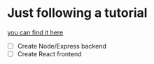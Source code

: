 # Just following a tutorial

[you can find it here](https://www.youtube.com/watch?v=mrHNSanmqQ4)

-   [ ] Create Node/Express backend
-   [ ] Create React frontend
